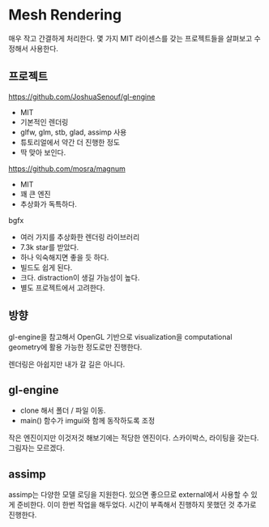 # Mesh Rendering 

매우 작고 간결하게 처리한다. 몇 가지 MIT 라이센스를 갖는 프로젝트들을 살펴보고 
수정해서 사용한다. 

## 프로젝트 

https://github.com/JoshuaSenouf/gl-engine
- MIT 
- 기본적인 렌더링 
- glfw, glm, stb, glad, assimp 사용 
- 튜토리얼에서 약간 더 진행한 정도 
- 딱 맞아 보인다. 

https://github.com/mosra/magnum
- MIT
- 꽤 큰 엔진 
- 추상화가 독특하다. 

bgfx
- 여러 가지를 추상화한 렌더링 라이브러리 
- 7.3k star를 받았다. 
- 하나 익숙해지면 좋을 듯 하다. 
- 빌드도 쉽게 된다. 
- 크다. distraction이 생길 가능성이 높다. 
- 별도 프로젝트에서 고려한다. 


## 방향 

gl-engine을 참고해서 OpenGL 기반으로 visualization을 
computational geometry에 활용 가능한 정도로만 진행한다. 

렌더링은 아쉽지만 내가 갈 길은 아니다. 


## gl-engine 

- clone 해서 폴더 / 파일 이동. 
- main() 함수가 imgui와 함께 동작하도록 조정

작은 엔진이지만 이것저것 해보기에는 적당한 엔진이다. 
스카이박스, 라이팅을 갖는다. 그림자는 모르겠다. 

## assimp 

assimp는 다양한 모델 로딩을 지원한다. 있으면 좋으므로 external에서 사용할 수 있게 준비한다. 
이미 한번 작업을 해두었다. 시간이 부족해서 진행하지 못했던 것 추가로 진행한다. 

## 







